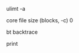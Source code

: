 <!-- https://blog.csdn.net/weixin_44010117/article/details/107718757 -->

ulimt -a

core file size          (blocks, -c) 0

bt backtrace

print


